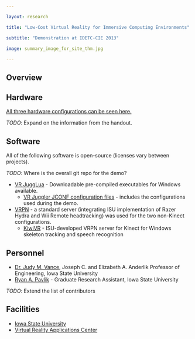 ```yaml
---

layout: research

title: "Low-Cost Virtual Reality for Immersive Computing Environments"

subtitle: "Demonstration at IDETC-CIE 2013"

image: summary_image_for_site_thm.jpg

---
```


## Overview

## Hardware
[All three hardware configurations can be seen here.](summary_image_for_site.png)

*TODO*: Expand on the information from the handout.

## Software
All of the following software is open-source (licenses vary between projects).

*TODO*: Where is the overall git repo for the demo?

- [VR JuggLua](https://github.com/vancegroup/vr-jugglua#readme) - Downloadable pre-compiled executables for Windows available.
    - [VR Juggler JCONF configuration files](https://github.com/vancegroup/modular-stock-jconf) - includes the configurations used during the demo.
- [VRPN](http://vrpn.org) - a standard server (integrating ISU implementation of Razer Hydra and Wii Remote headtracking) was used for the two non-Kinect configurations.
    - [KiwiVR](https://github.com/vancegroup/KiwiVR#readme) - ISU-developed VRPN server for Kinect for Windows skeleton tracking and speech recognition

## Personnel
- [Dr. Judy M. Vance](http://www.me.iastate.edu/directory/faculty/judy-vance/), Joseph C. and Elizabeth A. Anderlik Professor of Engineering, Iowa State University
- [Ryan A. Pavlik](http://academic.cleardefinition.com/) - Graduate Research Assistant, Iowa State University

*TODO*: Extend the list of contributors

## Facilities
- [Iowa State University](http://www.iastate.edu)
- [Virtual Reality Applications Center](http://www.vrac.iastate.edu/)
